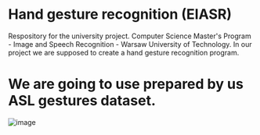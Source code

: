 # Hand gesture recognition (EIASR)

Respository for the university project. 
Computer Science Master's Program - Image and Speech Recognition - Warsaw University of Technology. 
In our project we are supposed to create a hand gesture recognition program.

# We are going to use prepared by us ASL gestures dataset.
![image](https://github.com/tomek1911/Hand_gesture_recognition_EIASR/main/barPlotSignCount.png?raw=true "Title")

